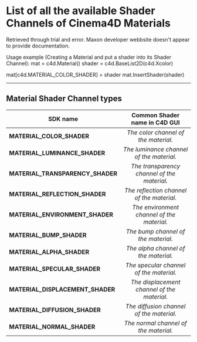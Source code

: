 
# List of all the available Shader Channels of Cinema4D Materials
Retrieved through trial and error. Maxon developer webbsite doesn't appear to provide documentation.

Usage example (Creating a Material and put a shader into its Shader Channel):
  mat = c4d.Material()
  shader = c4d.BaseList2D(c4d.Xcolor)
  
  mat[c4d.MATERIAL_COLOR_SHADER] = shader
  mat.InsertShader(shader)
___

## Material Shader Channel types
|       SDK name        | Common Shader name in C4D GUI |
|-----------------------|   :------------------:        |
| __MATERIAL_COLOR_SHADER__	        | _The color channel of the material._
| __MATERIAL_LUMINANCE_SHADER__	    | _The luminance channel of the material._
| __MATERIAL_TRANSPARENCY_SHADER__	| _The transparency channel of the material._
| __MATERIAL_REFLECTION_SHADER__	  | _The reflection channel of the material._
| __MATERIAL_ENVIRONMENT_SHADER__	  | _The environment channel of the material._
| __MATERIAL_BUMP_SHADER__	        | _The bump channel of the material._
| __MATERIAL_ALPHA_SHADER__	        | _The alpha channel of the material._
| __MATERIAL_SPECULAR_SHADER__	    | _The specular channel of the material._
| __MATERIAL_DISPLACEMENT_SHADER__	| _The displacement channel of the material._
| __MATERIAL_DIFFUSION_SHADER__	    | _The diffusion channel of the material._
| __MATERIAL_NORMAL_SHADER__	      | _The normal channel of the material._
